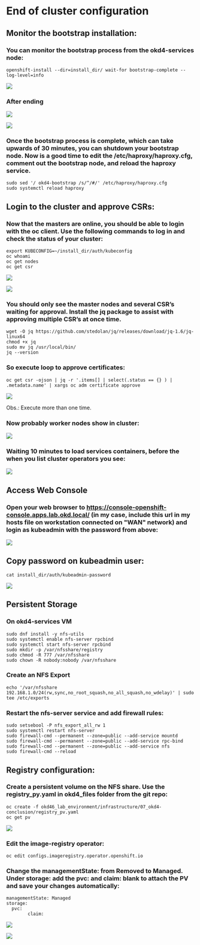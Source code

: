 # End of cluster configuration

## Monitor the bootstrap installation:

### You can monitor the bootstrap process from the okd4-services node:

	openshift-install --dir=install_dir/ wait-for bootstrap-complete --log-level=info

![](../../images/journal_executing.png?raw=true)


### After ending

![](../../images/journal_end.png?raw=true)

![](../../images/logs_end.png?raw=true)

### Once the bootstrap process is complete, which can take upwards of 30 minutes, you can shutdown your bootstrap node. Now is a good time to edit the /etc/haproxy/haproxy.cfg, comment out the bootstrap node, and reload the haproxy service.

	sudo sed '/ okd4-bootstrap /s/^/#/' /etc/haproxy/haproxy.cfg
	sudo systemctl reload haproxy


## Login to the cluster and approve CSRs:

### Now that the masters are online, you should be able to login with the oc client. Use the following commands to log in and check the status of your cluster:

	export KUBECONFIG=~/install_dir/auth/kubeconfig
	oc whoami
	oc get nodes
	oc get csr

![](../../images/get_nodes_master.png?raw=true)

![](../../images/csr.png?raw=true)

### You should only see the master nodes and several CSR’s waiting for approval. Install the jq package to assist with approving multiple CSR’s at once time.

	wget -O jq https://github.com/stedolan/jq/releases/download/jq-1.6/jq-linux64
	chmod +x jq
	sudo mv jq /usr/local/bin/
	jq --version


### So execute loop to approve certificates:

	oc get csr -ojson | jq -r '.items[] | select(.status == {} ) | .metadata.name' | xargs oc adm certificate approve

![](../../images/csr_approved.png?raw=true)

Obs.: Execute more than one time.

### Now probably worker nodes show in cluster:

![](../../images/worker_nodes.png?raw=true)

### Waiting 10 minutes to load services containers, before the when you list cluster operators you see:

![](../../images/cluster_operators.png?raw=true)

## Access Web Console

### Open your web browser to https://console-openshift-console.apps.lab.okd.local/ (in my case, include this url in my hosts file on workstation connected on "WAN" network) and login as kubeadmin with the password from above:

![](../../images/webconsole-okd4.png?raw=true)

## Copy password on kubeadmin user:

	cat install_dir/auth/kubeadmin-password

![](../../images/webconsole.png?raw=true)

## Persistent Storage

### On okd4-services VM

	sudo dnf install -y nfs-utils
	sudo systemctl enable nfs-server rpcbind
	sudo systemctl start nfs-server rpcbind
	sudo mkdir -p /var/nfsshare/registry
	sudo chmod -R 777 /var/nfsshare
	sudo chown -R nobody:nobody /var/nfsshare

### Create an NFS Export

	echo '/var/nfsshare 192.168.1.0/24(rw,sync,no_root_squash,no_all_squash,no_wdelay)' | sudo tee /etc/exports

### Restart the nfs-server service and add firewall rules:

	sudo setsebool -P nfs_export_all_rw 1
	sudo systemctl restart nfs-server
	sudo firewall-cmd --permanent --zone=public --add-service mountd
	sudo firewall-cmd --permanent --zone=public --add-service rpc-bind
	sudo firewall-cmd --permanent --zone=public --add-service nfs
	sudo firewall-cmd --reload

## Registry configuration:

### Create a persistent volume on the NFS share. Use the registry_py.yaml in okd4_files folder from the git repo:

	oc create -f okd46_lab_environment/infrastructure/07_okd4-conclusion/registry_pv.yaml
	oc get pv

![](../../images/pv.png?raw=true)

### Edit the image-registry operator:

	oc edit configs.imageregistry.operator.openshift.io

### Change the managementState: from Removed to Managed. Under storage: add the pvc: and claim: blank to attach the PV and save your changes automatically:

	managementState: Managed
	storage:
	  pvc:
      	    claim:

![](../../images/edit_registry.png?raw=true)

![](../../images/save_registry.png?raw=true)

